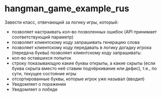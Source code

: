 # hangman_game_example_rus
 
Завести класс, отвечающий за логику игры, который:
+ позволяет настраивать кол-во позволенных ошибок (API принимает соответствующий параметр)
+ позволяет клиентскому коду запрашивать генерацию слова
+ позволяет клиентскому коду передавать в логику догадку игрока (передача буквы)
позволяет клиентскому коду запрашивать:
+ кол-во оставшихся попыток
+ строку показывающую какие буквы открыты, а какие скрыты (если буква скрыта вместо неё ставим подчёркивание или дефис),
    т.е., по сути, текущее состояние игры
+ отсортированные буквы, которые игрок уже называл (вводил)
+ Уведомляет о поражении
+ Уведомляет о победе
